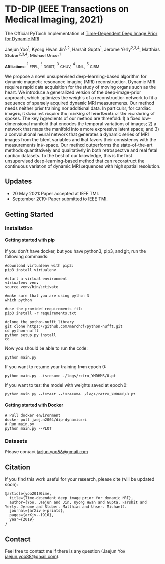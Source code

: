 # TD-DIP (IEEE Transactions on Medical Imaging, 2021)
The Official PyTorch Implementation of [Time-Dependent Deep Image Prior for Dynamic MRI](https://arxiv.org/abs/1910.01684)

Jaejun Yoo<sup>1</sup>, Kyong Hwan Jin<sup>1,2</sup>, Harshit Gupta<sup>1</sup>, Jerome Yerly<sup>2,3,4</sup>, Matthias Stuber<sup>2,3,4</sup>, Michael Unser<sup>1</sup>

<sub>**Affiliations:**</sub> <sup>1</sup> <sub>EPFL,</sub>
<sup>2</sup> <sub>DGIST,</sub>
<sup>3</sup> <sub>CHUV,</sub>
<sup>4</sup> <sub>UNIL,</sub>
<sup>5</sup> <sub>CIBM</sub>

We propose a novel unsupervised deep-learning-based algorithm for dynamic magnetic resonance imaging (MRI) reconstruction. Dynamic MRI requires rapid data acquisition for the study of moving organs such as the heart. We introduce a generalized version of the deep-image-prior approach, which optimizes the weights of a reconstruction network to fit a sequence of sparsely acquired dynamic MRI measurements. Our method needs neither prior training nor additional data. 
In particular, for cardiac images, it does not require the marking of heartbeats or the reordering of spokes.  The key ingredients of our method are threefold: 1) a fixed low-dimensional manifold that encodes the temporal variations of images; 2) a network that maps the manifold into a more expressive latent space; and 3) a convolutional neural network that generates a dynamic series of MRI images from the latent variables and that favors their consistency with the measurements in _k_-space. Our method outperforms the state-of-the-art methods quantitatively and qualitatively in both retrospective and real fetal cardiac datasets. 
To the best of our knowledge, this is the first unsupervised deep-learning-based method that can reconstruct the continuous variation of dynamic MRI sequences with high spatial resolution. 

## Updates
* 20 May 2021: Paper accepted at IEEE TMI.
* September 2019: Paper submitted to IEEE TMI.

## Getting Started

### Installation

#### Getting started with pip 

If you don't have docker, but you have python3, pip3, and git, run the following commands:

```
#download virtualenv with pip3: 
pip3 install virtualenv

#start a virtual environment
virtualenv venv
source venv/bin/activate

#make sure that you are using python 3
which python 

#use the provided requirements file 
pip3 install -r requirements.txt

#clone the python-nufft library 
git clone https://github.com/marchdf/python-nufft.git
cd python-nufft 
python setup.py install 
cd .. 
```

Now you should be able to run the code: 

```
python main.py
```

If you want to resume your training from epoch 0: 

```
python main.py --isresume ./logs/retro_YMDHMS/0.pt
```

If you want to test the model with weights saved at epoch 0: 

```
python main.py --istest --isresume ./logs/retro_YMDHMS/0.pt
```

#### Getting started with Docker

```
# Pull docker environment
docker pull jaejun2004/dip-dynamicmri
# Run main.py
python main.py --PLOT
```

### Datasets
Please contact jaejun.yoo88@gmail.com

## Citation
If you find this work useful for your research, please cite (will be updated soon):
```
@article{yoo2019time,
  title={Time-dependent deep image prior for dynamic MRI},
  author={Yoo, Jaejun and Jin, Kyong Hwan and Gupta, Harshit and Yerly, Jerome and Stuber, Matthias and Unser, Michael},
  journal={arXiv e-prints},
  pages={arXiv--1910},
  year={2019}
}
```

## Contact
Feel free to contact me if there is any question (Jaejun Yoo jaejun.yoo88@gmail.com).
